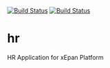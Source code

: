 [![Build Status](https://travis-ci.org/xepan/hr.svg?branch=develop)](https://travis-ci.org/xepan/hr)
[![Build Status](https://travis-ci.org/xepan/hr.svg?branch=master)](https://travis-ci.org/xepan/hr)

# hr
HR Application for xEpan Platform
